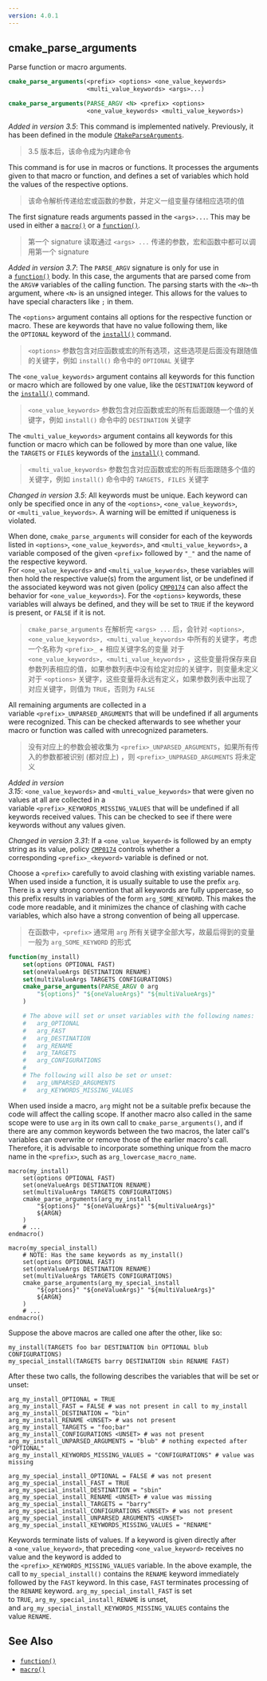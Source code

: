 ```yaml
---
version: 4.0.1
---
```

## cmake_parse_arguments
Parse function or macro arguments.

```cmake
cmake_parse_arguments(<prefix> <options> <one_value_keywords>
                      <multi_value_keywords> <args>...)

cmake_parse_arguments(PARSE_ARGV <N> <prefix> <options>
                      <one_value_keywords> <multi_value_keywords>)
```

*Added in version 3.5*: This command is implemented natively. Previously, it has been defined in the module [`CMakeParseArguments`](https://cmake.org/cmake/help/latest/module/CMakeParseArguments.html#module:CMakeParseArguments "CMakeParseArguments").
>  3.5 版本后，该命令成为内建命令

This command is for use in macros or functions. It processes the arguments given to that macro or function, and defines a set of variables which hold the values of the respective options.
>  该命令解析传递给宏或函数的参数，并定义一组变量存储相应选项的值

The first signature reads arguments passed in the `<args>...`. This may be used in either a [`macro()`](https://cmake.org/cmake/help/latest/command/macro.html#command:macro "macro") or a [`function()`](https://cmake.org/cmake/help/latest/command/function.html#command:function "function").
>  第一个 signature 读取通过 `<args> ...` 传递的参数，宏和函数中都可以调用第一个 signature

*Added in version 3.7*: The `PARSE_ARGV` signature is only for use in a [`function()`](https://cmake.org/cmake/help/latest/command/function.html#command:function "function") body. In this case, the arguments that are parsed come from the `ARGV#` variables of the calling function. The parsing starts with the `<N>`-th argument, where `<N>` is an unsigned integer. This allows for the values to have special characters like `;` in them.

The `<options>` argument contains all options for the respective function or macro. These are keywords that have no value following them, like the `OPTIONAL` keyword of the [`install()`](https://cmake.org/cmake/help/latest/command/install.html#command:install "install") command.
>  `<options>` 参数包含对应函数或宏的所有选项，这些选项是后面没有跟随值的关键字，例如 `install()` 命令中的 `OPTIONAL` 关键字

The `<one_value_keywords>` argument contains all keywords for this function or macro which are followed by one value, like the `DESTINATION` keyword of the [`install()`](https://cmake.org/cmake/help/latest/command/install.html#command:install "install") command.
>  `<one_value_keywords>` 参数包含对应函数或宏的所有后面跟随一个值的关键字，例如 `install()` 命令中的 `DESTINATION` 关键字

The `<multi_value_keywords>` argument contains all keywords for this function or macro which can be followed by more than one value, like the `TARGETS` or `FILES` keywords of the [`install()`](https://cmake.org/cmake/help/latest/command/install.html#command:install "install") command.
>  `<multi_value_keywords>` 参数包含对应函数或宏的所有后面跟随多个值的关键字，例如 `install()` 命令中的 `TARGETS, FILES` 关键字

*Changed in version 3.5*: All keywords must be unique. Each keyword can only be specified once in any of the `<options>`, `<one_value_keywords>`, or `<multi_value_keywords>`. A warning will be emitted if uniqueness is violated.

When done, `cmake_parse_arguments` will consider for each of the keywords listed in `<options>`, `<one_value_keywords>`, and `<multi_value_keywords>`, a variable composed of the given `<prefix>` followed by `"_"` and the name of the respective keyword. For `<one_value_keywords>` and `<multi_value_keywords>`, these variables will then hold the respective value(s) from the argument list, or be undefined if the associated keyword was not given (policy [`CMP0174`](https://cmake.org/cmake/help/latest/policy/CMP0174.html#policy:CMP0174 "CMP0174") can also affect the behavior for `<one_value_keywords>`). For the `<options>` keywords, these variables will always be defined, and they will be set to `TRUE` if the keyword is present, or `FALSE` if it is not.
>  `cmake_parse_arguments` 在解析完 `<args> ...` 后，会针对 `<options>, <one_value_keywords>, <multi_value_keywords>` 中所有的关键字，考虑一个名称为 `<prefix>_` + 相应关键字名的变量
>  对于 `<one_value_keywords>, <multi_value_keywords>` ，这些变量将保存来自参数列表相应的值，如果参数列表中没有给定对应的关键字，则变量未定义
>  对于 `<options>` 关键字，这些变量将永远有定义，如果参数列表中出现了对应关键字，则值为 `TRUE`，否则为 `FALSE`

All remaining arguments are collected in a variable `<prefix>_UNPARSED_ARGUMENTS` that will be undefined if all arguments were recognized. This can be checked afterwards to see whether your macro or function was called with unrecognized parameters.
>  没有对应上的参数会被收集为 `<prefix>_UNPARSED_ARGUMENTS`，如果所有传入的参数都被识别 (都对应上) ，则 `<prefix>_UNPRASED_ARGUMENTS` 将未定义

*Added in version 3.15*: `<one_value_keywords>` and `<multi_value_keywords>` that were given no values at all are collected in a variable `<prefix>_KEYWORDS_MISSING_VALUES` that will be undefined if all keywords received values. This can be checked to see if there were keywords without any values given.

*Changed in version 3.31*: If a `<one_value_keyword>` is followed by an empty string as its value, policy [`CMP0174`](https://cmake.org/cmake/help/latest/policy/CMP0174.html#policy:CMP0174 "CMP0174") controls whether a corresponding `<prefix>_<keyword>` variable is defined or not.

Choose a `<prefix>` carefully to avoid clashing with existing variable names. When used inside a function, it is usually suitable to use the prefix `arg`. There is a very strong convention that all keywords are fully uppercase, so this prefix results in variables of the form `arg_SOME_KEYWORD`. This makes the code more readable, and it minimizes the chance of clashing with cache variables, which also have a strong convention of being all uppercase.
>  在函数中，`<prefix>` 通常用 `arg`
>  所有关键字全部大写，故最后得到的变量一般为 `arg_SOME_KEYWORD` 的形式

```cmake
function(my_install)
    set(options OPTIONAL FAST)
    set(oneValueArgs DESTINATION RENAME)
    set(multiValueArgs TARGETS CONFIGURATIONS)
    cmake_parse_arguments(PARSE_ARGV 0 arg
        "${options}" "${oneValueArgs}" "${multiValueArgs}"
    )

    # The above will set or unset variables with the following names:
    #   arg_OPTIONAL
    #   arg_FAST
    #   arg_DESTINATION
    #   arg_RENAME
    #   arg_TARGETS
    #   arg_CONFIGURATIONS
    #
    # The following will also be set or unset:
    #   arg_UNPARSED_ARGUMENTS
    #   arg_KEYWORDS_MISSING_VALUES
```

When used inside a macro, `arg` might not be a suitable prefix because the code will affect the calling scope. If another macro also called in the same scope were to use `arg` in its own call to `cmake_parse_arguments()`, and if there are any common keywords between the two macros, the later call's variables can overwrite or remove those of the earlier macro's call. Therefore, it is advisable to incorporate something unique from the macro name in the `<prefix>`, such as `arg_lowercase_macro_name`.

```
macro(my_install)
    set(options OPTIONAL FAST)
    set(oneValueArgs DESTINATION RENAME)
    set(multiValueArgs TARGETS CONFIGURATIONS)
    cmake_parse_arguments(arg_my_install
        "${options}" "${oneValueArgs}" "${multiValueArgs}"
        ${ARGN}
    )
    # ...
endmacro()

macro(my_special_install)
    # NOTE: Has the same keywords as my_install()
    set(options OPTIONAL FAST)
    set(oneValueArgs DESTINATION RENAME)
    set(multiValueArgs TARGETS CONFIGURATIONS)
    cmake_parse_arguments(arg_my_special_install
        "${options}" "${oneValueArgs}" "${multiValueArgs}"
        ${ARGN}
    )
    # ...
endmacro()
```

Suppose the above macros are called one after the other, like so:

```
my_install(TARGETS foo bar DESTINATION bin OPTIONAL blub CONFIGURATIONS)
my_special_install(TARGETS barry DESTINATION sbin RENAME FAST)
```

After these two calls, the following describes the variables that will be set or unset:

```
arg_my_install_OPTIONAL = TRUE
arg_my_install_FAST = FALSE # was not present in call to my_install
arg_my_install_DESTINATION = "bin"
arg_my_install_RENAME <UNSET> # was not present
arg_my_install_TARGETS = "foo;bar"
arg_my_install_CONFIGURATIONS <UNSET> # was not present
arg_my_install_UNPARSED_ARGUMENTS = "blub" # nothing expected after "OPTIONAL"
arg_my_install_KEYWORDS_MISSING_VALUES = "CONFIGURATIONS" # value was missing

arg_my_special_install_OPTIONAL = FALSE # was not present
arg_my_special_install_FAST = TRUE
arg_my_special_install_DESTINATION = "sbin"
arg_my_special_install_RENAME <UNSET> # value was missing
arg_my_special_install_TARGETS = "barry"
arg_my_special_install_CONFIGURATIONS <UNSET> # was not present
arg_my_special_install_UNPARSED_ARGUMENTS <UNSET>
arg_my_special_install_KEYWORDS_MISSING_VALUES = "RENAME"
```

Keywords terminate lists of values. If a keyword is given directly after a `<one_value_keyword>`, that preceding `<one_value_keyword>` receives no value and the keyword is added to the `<prefix>_KEYWORDS_MISSING_VALUES` variable. In the above example, the call to `my_special_install()` contains the `RENAME` keyword immediately followed by the `FAST` keyword. In this case, `FAST` terminates processing of the `RENAME` keyword. `arg_my_special_install_FAST` is set to `TRUE`, `arg_my_special_install_RENAME` is unset, and `arg_my_special_install_KEYWORDS_MISSING_VALUES` contains the value `RENAME`.

## See Also
- [`function()`](https://cmake.org/cmake/help/latest/command/function.html#command:function "function")
- [`macro()`](https://cmake.org/cmake/help/latest/command/macro.html#command:macro "macro")